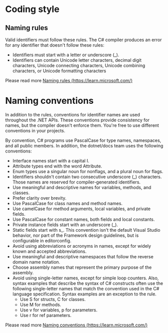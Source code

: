 # Coding style 

## Naming rules
Valid identifiers must follow these rules. The C# compiler produces an error for any identifier that doesn't follow these rules:
* Identifiers must start with a letter or underscore (_).
* Identifiers can contain Unicode letter characters, decimal digit characters, Unicode connecting characters, Unicode combining characters, or Unicode formatting characters

Please read more [Naming rules (https://learn.microsoft.com/)](https://learn.microsoft.com/en-us/dotnet/csharp/fundamentals/coding-style/identifier-names#naming-rules)

# Naming conventions
In addition to the rules, conventions for identifier names are used throughout the .NET APIs. These conventions provide consistency for names, but the compiler doesn't enforce them. You're free to use different conventions in your projects.

By convention, C# programs use PascalCase for type names, namespaces, and all public members. In addition, the dotnet/docs team uses the following conventions:

* Interface names start with a capital I.
* Attribute types end with the word Attribute.
* Enum types use a singular noun for nonflags, and a plural noun for flags.
* Identifiers shouldn't contain two consecutive underscore (_) characters. Those names are reserved for compiler-generated identifiers.
* Use meaningful and descriptive names for variables, methods, and classes.
* Prefer clarity over brevity.
* Use PascalCase for class names and method names.
* Use camelCase for method arguments, local variables, and private fields.
* Use PascalCase for constant names, both fields and local constants.
* Private instance fields start with an underscore (_).
* Static fields start with s_. This convention isn't the default Visual Studio behavior, nor part of the Framework design guidelines, but is configurable in editorconfig.
* Avoid using abbreviations or acronyms in names, except for widely known and accepted abbreviations.
* Use meaningful and descriptive namespaces that follow the reverse domain name notation.
* Choose assembly names that represent the primary purpose of the assembly.
* Avoid using single-letter names, except for simple loop counters. Also, syntax examples that describe the syntax of C# constructs often use the following single-letter names that match the convention used in the C# language specification. Syntax examples are an exception to the rule.
    * Use S for structs, C for classes.
    * Use M for methods.
    * Use v for variables, p for parameters.
    * Use r for ref parameters.

Please read more [Naming conventions (https://learn.microsoft.com/)](https://learn.microsoft.com/en-us/dotnet/csharp/fundamentals/coding-style/identifier-names#naming-conventions)

